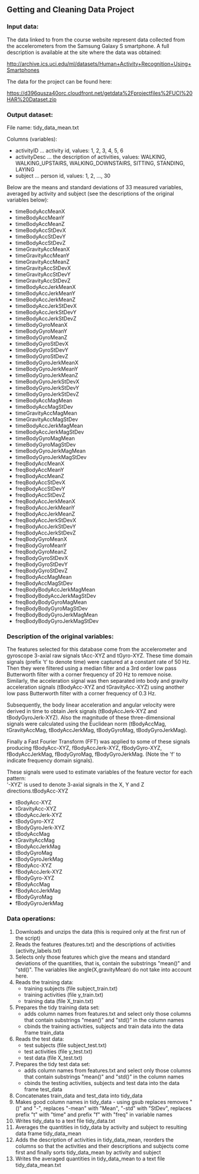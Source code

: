 ## Getting and Cleaning Data Project

### Input data:
The data linked to from the course website represent data collected from the accelerometers from the Samsung Galaxy S smartphone. A full description is available at the site where the data was obtained: 

http://archive.ics.uci.edu/ml/datasets/Human+Activity+Recognition+Using+Smartphones 

The data for the project can be found here: 

https://d396qusza40orc.cloudfront.net/getdata%2Fprojectfiles%2FUCI%20HAR%20Dataset.zip

### Output dataset:

File name: tidy_data_mean.txt

Columns (variables):

* activityID ... activity id, values: 1, 2, 3, 4, 5, 6
* activityDesc ... the description of activities, values: WALKING, WALKING_UPSTAIRS, WALKING_DOWNSTAIRS,	SITTING,	STANDING,  LAYING
* subject ... person id, values: 1, 2, ..., 30


Below are the means and standard deviations of 33 measured variables, averaged by activity and subject (see the descriptions of the original variables below):

* timeBodyAccMeanX
* timeBodyAccMeanY
* timeBodyAccMeanZ
* timeBodyAccStDevX
* timeBodyAccStDevY
* timeBodyAccStDevZ
* timeGravityAccMeanX
* timeGravityAccMeanY
* timeGravityAccMeanZ
* timeGravityAccStDevX
* timeGravityAccStDevY
* timeGravityAccStDevZ
* timeBodyAccJerkMeanX
* timeBodyAccJerkMeanY
* timeBodyAccJerkMeanZ
* timeBodyAccJerkStDevX
* timeBodyAccJerkStDevY
* timeBodyAccJerkStDevZ
* timeBodyGyroMeanX
* timeBodyGyroMeanY
* timeBodyGyroMeanZ
* timeBodyGyroStDevX
* timeBodyGyroStDevY
* timeBodyGyroStDevZ
* timeBodyGyroJerkMeanX
* timeBodyGyroJerkMeanY
* timeBodyGyroJerkMeanZ
* timeBodyGyroJerkStDevX
* timeBodyGyroJerkStDevY
* timeBodyGyroJerkStDevZ
* timeBodyAccMagMean
* timeBodyAccMagStDev
* timeGravityAccMagMean
* timeGravityAccMagStDev
* timeBodyAccJerkMagMean
* timeBodyAccJerkMagStDev
* timeBodyGyroMagMean
* timeBodyGyroMagStDev
* timeBodyGyroJerkMagMean
* timeBodyGyroJerkMagStDev
* freqBodyAccMeanX
* freqBodyAccMeanY
* freqBodyAccMeanZ
* freqBodyAccStDevX
* freqBodyAccStDevY
* freqBodyAccStDevZ
* freqBodyAccJerkMeanX
* freqBodyAccJerkMeanY
* freqBodyAccJerkMeanZ
* freqBodyAccJerkStDevX
* freqBodyAccJerkStDevY
* freqBodyAccJerkStDevZ
* freqBodyGyroMeanX
* freqBodyGyroMeanY
* freqBodyGyroMeanZ
* freqBodyGyroStDevX
* freqBodyGyroStDevY
* freqBodyGyroStDevZ
* freqBodyAccMagMean
* freqBodyAccMagStDev
* freqBodyBodyAccJerkMagMean
* freqBodyBodyAccJerkMagStDev
* freqBodyBodyGyroMagMean
* freqBodyBodyGyroMagStDev
* freqBodyBodyGyroJerkMagMean
* freqBodyBodyGyroJerkMagStDev

### Description of the original variables:

The features selected for this database come from the accelerometer and gyroscope 3-axial raw signals tAcc-XYZ and tGyro-XYZ. These time domain signals (prefix 't' to denote time) were captured at a constant rate of 50 Hz. Then they were filtered using a median filter and a 3rd order low pass Butterworth filter with a corner frequency of 20 Hz to remove noise. Similarly, the acceleration signal was then separated into body and gravity acceleration signals (tBodyAcc-XYZ and tGravityAcc-XYZ) using another low pass Butterworth filter with a corner frequency of 0.3 Hz. 

Subsequently, the body linear acceleration and angular velocity were derived in time to obtain Jerk signals (tBodyAccJerk-XYZ and tBodyGyroJerk-XYZ). Also the magnitude of these three-dimensional signals were calculated using the Euclidean norm (tBodyAccMag, tGravityAccMag, tBodyAccJerkMag, tBodyGyroMag, tBodyGyroJerkMag). 

Finally a Fast Fourier Transform (FFT) was applied to some of these signals producing fBodyAcc-XYZ, fBodyAccJerk-XYZ, fBodyGyro-XYZ, fBodyAccJerkMag, fBodyGyroMag, fBodyGyroJerkMag. (Note the 'f' to indicate frequency domain signals). 

These signals were used to estimate variables of the feature vector for each pattern:  
'-XYZ' is used to denote 3-axial signals in the X, Y and Z directions.tBodyAcc-XYZ

* tBodyAcc-XYZ
* tGravityAcc-XYZ
* tBodyAccJerk-XYZ
* tBodyGyro-XYZ
* tBodyGyroJerk-XYZ
* tBodyAccMag
* tGravityAccMag
* tBodyAccJerkMag
* tBodyGyroMag
* tBodyGyroJerkMag
* fBodyAcc-XYZ
* fBodyAccJerk-XYZ
* fBodyGyro-XYZ
* fBodyAccMag
* fBodyAccJerkMag
* fBodyGyroMag
* fBodyGyroJerkMag

### Data operations:

1. Downloads and unzips the data (this is required only at the first run of the script)
2. Reads the features (features.txt) and the descriptions of activities (activity_labels.txt)
3. Selects only those features which give the means and standard deviations of the quantities, that is, contain the substrings "mean()" and "std()". The variables like angle(X,gravityMean) do not take into account here.
4. Reads the training data:
    * training subjects (file subject_train.txt)
    * training activities (file y_train.txt)
    * training data (file X_train.txt)
5. Prepares the tidy training data set:
    * adds column names from features.txt and select only those columns that contain substrings "mean()" and "std()” in the column names
    * cbinds the training activities, subjects and train data into the data frame train_data
6. Reads the test data:
    * test subjects (file subject_test.txt)
    * test activities (file y_test.txt)
    * test data (file X_test.txt)
7. Prepares the tidy test data set:
    * adds column names from features.txt and select only those columns that contain substrings "mean()" and "std()” in the column names
    * cbinds the testing activities, subjects and test data into the data frame test_data
8. Concatenates train_data and test_data into tidy_data
9. Makes good column names in tidy_data - using gsub replaces removes "()" and "-",  replaces "-mean" with "Mean", "-std" with "StDev", replaces prefix "t" with "time" and prefix "f" with "freq" in variable names
10. Writes tidy_data to a text file tidy_data.txt
11. Averages the quantities in tidy_data by activity and subject to resulting data frame tidy_data_mean
12. Adds the description of activities in tidy_data_mean, reorders the columns so that the activities and their descriptions and subjects come first and finally sorts tidy_data_mean by activity and subject
12. Writes the averaged quantities in tidy_data_mean to a text file tidy_data_mean.txt

